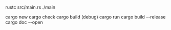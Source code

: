rustc src/main.rs
./main

cargo new <proj-name>
cargo check
cargo build (debug)
cargo run
cargo build --release
cargo doc --open
